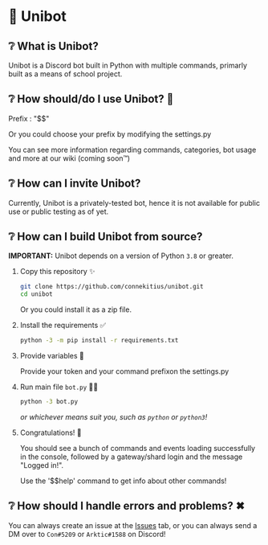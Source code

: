 # 🌌 Unibot
## ❔ What is Unibot?
Unibot is a Discord bot built in Python with multiple commands, primarly built as a means of school project.

## ❔ How should/do I use Unibot? 🎈

Prefix : "$$"

Or you could choose your prefix by modifying the settings.py

You can see more information regarding commands, categories, bot usage and more at our wiki (coming soon™)


## ❔ How can I invite Unibot?
Currently, Unibot is a privately-tested bot, hence it is not available for public use or public testing as of yet.

## ❔ How can I build Unibot from source?
__IMPORTANT:__ Unibot depends on a version of Python `3.8` or greater.
1. Copy this repository ✨

   ```bash
   git clone https://github.com/connekitius/unibot.git
   cd unibot
   ```
   Or you could install it as a zip file.

2. Install the requirements ✅

   ```bash
   python -3 -m pip install -r requirements.txt
   ```

3. Provide variables 🔢

   Provide your token and your command prefixon the settings.py

4. Run main file `bot.py` 🏃‍♂️

   ```bash
   python -3 bot.py
   ```
   *or whichever means suit you, such as `python` or `python3`!*

5. Congratulations! 🎉

   You should see a bunch of commands and events loading successfully in the console, followed by a gateway/shard login and the message "Logged in!".
   
   Use the '$$help' command to get info about other commands!

## ❔ How should I handle errors and problems? ✖

   You can always create an issue at the [Issues](https://github.com/connekitius/unibot/issues) tab, or you can always send a DM over to `Con#5209` or `Arktic#1588` on Discord!
